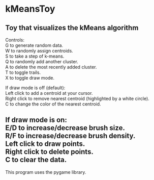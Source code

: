 # kMeansToy
Toy that visualizes the kMeans algorithm  
----------------------------------------  
Controls:  
G to generate random data.  
W to randomly assign centroids.  
S to take a step of k-means.  
Q to randomly add another cluster.  
A to delete the most recently added cluster.  
T to toggle trails.  
X to toggle draw mode.  
  
If draw mode is off (default):  
Left click to add a centroid at your cursor.  
Right click to remove nearest centroid (highlighted by a white circle).  
C to change the color of the nearest centroid.  
  
If draw mode is on:  
E/D to increase/decrease brush size.  
R/F to increase/decrease brush density.  
Left click to draw points.  
Right click to delete points.  
C to clear the data.  
-----------------------------------------
This program uses the pygame library.
